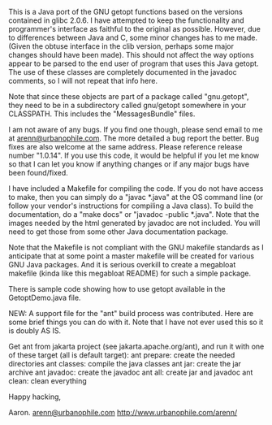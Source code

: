 This is a Java port of the GNU getopt functions based on the versions 
contained in glibc 2.0.6.  I have attempted to keep the functionality 
and programmer's interface as faithful to the original as possible.
However, due to differences between Java and C, some minor changes
has to me made.  (Given the obtuse interface in the clib version, 
perhaps some major changes should have been made).  This should not 
affect the way options appear to be parsed to the end user of program 
that uses this Java getopt.  The use of these classes are completely 
documented in the javadoc comments, so I will not repeat that info here. 

Note that since these objects are part of a package called "gnu.getopt", 
they need to be in a subdirectory called gnu/getopt somewhere in your 
CLASSPATH.  This includes the "MessagesBundle" files.

I am not aware of any bugs.  If you find one though, please send email 
to me at arenn@urbanophile.com.  The more detailed a bug report the better. 
Bug fixes are also welcome at the same address.  Please reference
release number "1.0.14".  If you use this code, it would be helpful
if you let me know so that I can let you know if anything changes or
if any major bugs have been found/fixed.

I have included a Makefile for compiling the code. If you do not have
access to make, then you can simply do a "javac *.java" at the OS 
command line (or follow your vendor's instructions for compiling a
Java class).  To build the documentation, do a "make docs" 
or "javadoc -public *.java".  Note that the images needed by the html
generated by javadoc are not included.  You will need to get those
from some other Java documentation package.

Note that the Makefile is not compliant with the GNU makefile
standards as I anticipate that at some point a master makefile will
be created for various GNU Java packages.  And it is serious overkill
to create a megabloat makefile (kinda like this megabloat README) for 
such a simple package.

There is sample code showing how to use getopt available in the
GetoptDemo.java file.

NEW: A support file for the "ant" build process was contributed.  Here are
some brief things you can do with it.  Note that I have not ever used this
so it is doubly AS IS.

Get ant from jakarta project (see jakarta.apache.org/ant), and run it with
one of these target (all is default target):
ant prepare: create the needed directories
ant classes: compile the java classes
ant jar: create the jar archive
ant javadoc: create the javadoc
ant all: create jar and javadoc
ant clean: clean everything

Happy hacking,

Aaron.
arenn@urbanophile.com
http://www.urbanophile.com/arenn/

